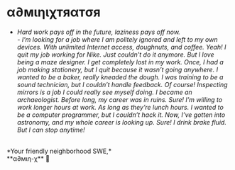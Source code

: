 # α∂мιηιχтяαтσя 


- *Hard work pays off in the future, laziness pays off now.<br /> -
I’m looking for a job where I am politely ignored and left to my own devices. With unlimited Internet access, doughnuts, and coffee.
Yeah! I quit my job working for Nike. Just couldn’t do it anymore.
But I love being a maze designer. I get completely lost in my work.
Once, I had a job making stationery, but I quit because it wasn’t going anywhere.
I wanted to be a baker, really kneaded the dough.
I was training to be a sound technician, but I couldn’t handle feedback.
Of course! Inspecting mirrors is a job I could really see myself doing.
I became an archaeologist. Before long, my career was in ruins.
Sure! I’m willing to work longer hours at work. As long as they’re lunch hours.
I wanted to be a computer programmer, but I couldn’t hack it.
Now, I’ve gotten into astronomy, and my whole career is looking up.
Sure! I drink brake fluid. But I can stop anytime!*

<br />
*Your friendly neighborhood SWE,* <br />
**α∂мιη-χ** 🌹

